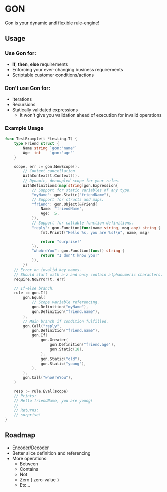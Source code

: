 # GON

Gon is your dynamic and flexible rule-engine!


## Usage

### Use Gon for:

* **If**, **then**, **else** requirements
* Enforcing your ever-changing business requirements
* Scriptable customer conditions/actions

### Don't use Gon for:

* Iterations
* Recursions
* Statically validated expressions
  * It won't give you validation ahead of execution for invalid operations


### Example Usage

```go
func TestExample(t *testing.T) {
	type Friend struct {
		Name string `gon:"name"`
		Age  int 	`gon:"age"`
	}

	scope, err := gon.NewScope().
        // Context cancellation
		WithContext(t.Context()).
        // Dynamic, decoupled scope for your rules.
		WithDefinitions(map[string]gon.Expression{
            // Support for static variables of any type.
			"myName": gon.Static("friendName"),
            // Support for structs and maps.
			"friend": gon.Object(&Friend{
				Name: "friendName",
				Age:  5,
			}),
            // Support for callable function definitions.
			"reply": gon.Function(func(name string, msg any) string {
				fmt.Printf("Hello %s, you are %s!\n", name, msg)

				return "surprise!"
			}),
			"whoAreYou": gon.Function(func() string {
				return "I don't know you!"
			}),
		})
    // Error on invalid key names.
    // Should start with a-z and only contain alphanumeric characters.
	require.NoError(t, err)

    // If-else branch.
	rule := gon.If(
		gon.Equal(
            // Scope variable referencing.
			gon.Definition("myName"),
			gon.Definition("friend.name"),
		),
        // Main branch if condition fulfilled.
		gon.Call("reply",
			gon.Definition("friend.name"),
			gon.If(
				gon.Greater(
					gon.Definition("friend.age"),
					gon.Static(18),
				),
				gon.Static("old"),
				gon.Static("young"),
			),
		),
		gon.Call("whoAreYou"),
	)

	resp := rule.Eval(scope)
    // Prints:
    // Hello friendName, you are young!
    //
    // Returns:
    // surprise!
}
```

## Roadmap

* Encoder/Decoder
* Better slice definition and referencing
* More operations:
  * Between
  * Contains
  * Not
  * Zero ( zero-value )
  * Etc...
